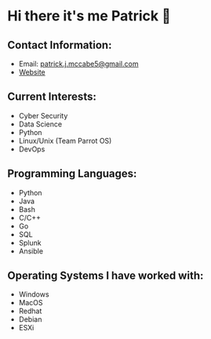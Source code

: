 # Hi there it's me Patrick 👋

## Contact Information:

- Email: patrick.j.mccabe5@gmail.com
- [Website](pmccabe5.github.io)

## Current Interests:

- Cyber Security
- Data Science
- Python
- Linux/Unix (Team Parrot OS)
- DevOps

## Programming Languages:

- Python
- Java
- Bash
- C/C++
- Go
- SQL
- Splunk
- Ansible

## Operating Systems I have worked with:

- Windows
- MacOS
- Redhat
- Debian
- ESXi



<!--
**pmccabe5/pmccabe5** is a ✨ _special_ ✨ repository because its `README.md` (this file) appears on your GitHub profile.

Here are some ideas to get you started:

- 🔭 I’m currently working on ...
- 🌱 I’m currently learning ...
- 👯 I’m looking to collaborate on ...
- 🤔 I’m looking for help with ...
- 💬 Ask me about ...
- 📫 How to reach me: ...
- 😄 Pronouns: ...
- ⚡ Fun fact: ...
-->
